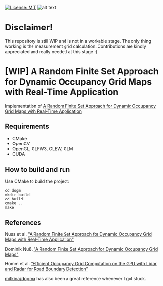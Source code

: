 [![License: MIT](https://img.shields.io/badge/License-MIT-yellow.svg)](https://opensource.org/licenses/MIT)  ![alt text](https://img.shields.io/badge/contributions-welcome-brightgreen.svg?style=flat)

# Disclaimer!

This repository is still WIP and is not in a workable stage. The only thing working is the measurement grid calculation.
Contributions are kindly appreciated and really needed at this stage :)


# [WIP] A Random Finite Set Approach for Dynamic Occupancy Grid Maps with Real-Time Application

Implementation of [A Random Finite Set Approach for Dynamic Occupancy Grid Maps with Real-Time Application](https://arxiv.org/abs/1605.02406)

## Requirements

- CMake
- OpenCV
- OpenGL, GLFW3, GLEW, GLM
- CUDA

## How to build and run

Use CMake to build the project:

```
cd dogm
mkdir build
cd build
cmake ..
make
```

## References

Nuss et al. ["A Random Finite Set Approach for Dynamic Occupancy Grid Maps with Real-Time Application"](https://arxiv.org/abs/1605.02406)

Dominik Nuß. ["A Random Finite Set Approach for Dynamic Occupancy Grid Maps"](https://d-nb.info/1133544290/34)

Homm et al. ["Efficient Occupancy Grid Computation on the GPU with Lidar and Radar for Road Boundary Detection"](https://mediatum.ub.tum.de/doc/1287438/726193.pdf)

[mitkina/dogma](https://github.com/mitkina/dogma) has also been a great reference whenever I got stuck.

